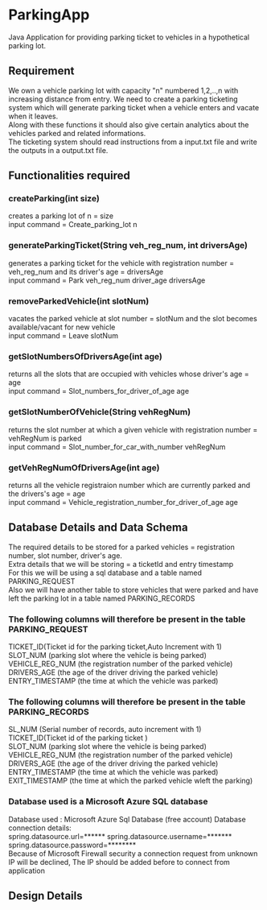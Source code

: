 # ParkingApp
Java Application for providing parking ticket to vehicles in a hypothetical parking lot.

## Requirement
We own a vehicle parking lot with capacity "n" numbered 1,2,..,n with increasing distance from entry. We need to create a parking ticketing system which will generate parking ticket when a vehicle enters and vacate when it leaves.  
Along with these functions it should also give certain analytics about the vehicles parked and related informations.  
The ticketing system should read instructions from a input.txt file and write the outputs in a output.txt file.

## Functionalities required
### createParking(int size)
creates a parking lot of n = size  
input command = Create_parking_lot n

### generateParkingTicket(String veh_reg_num, int driversAge) 
generates a parking ticket for the vehicle with registration number = veh_reg_num and its driver's age = driversAge  
input command = Park veh_reg_num driver_age driversAge

### removeParkedVehicle(int slotNum)
vacates the parked vehicle at slot number = slotNum and the slot becomes available/vacant for new vehicle  
input command = Leave slotNum

### getSlotNumbersOfDriversAge(int age)
returns all the slots that are occupied with vehicles whose driver's age = age  
input command = Slot_numbers_for_driver_of_age age

### getSlotNumberOfVehicle(String vehRegNum)
returns the slot number at which a given vehicle with registration number = vehRegNum is parked  
input command = Slot_number_for_car_with_number vehRegNum

### getVehRegNumOfDriversAge(int age)
returns all the vehicle registraion number which are currently parked and the drivers's age =  age  
input command = Vehicle_registration_number_for_driver_of_age age

## Database Details and Data Schema
The required details to be stored for a parked vehicles = registration number, slot number, driver's age.  
Extra details that we will be storing = a ticketId and entry timestamp  
For this we will be using a sql database and a table named PARKING_REQUEST  
Also we will have another table to store vehicles that were parked and have left the parking lot in a table named PARKING_RECORDS

### The following columns will therefore be present in the table PARKING_REQUEST

TICKET_ID(Ticket id for the parking ticket,Auto Increment with 1)  
SLOT_NUM (parking slot where the vehicle is being parked)  
VEHICLE_REG_NUM (the registration number of the parked vehicle)  
DRIVERS_AGE (the age of the driver driving the parked vehicle)  
ENTRY_TIMESTAMP (the time at which the vehicle was parked)  

### The following columns will therefore be present in the table PARKING_RECORDS

SL_NUM (Serial number of records, auto increment with 1)  
TICKET_ID(Ticket id of the parking ticket )  
SLOT_NUM (parking slot where the vehicle is being parked)  
VEHICLE_REG_NUM (the registration number of the parked vehicle)  
DRIVERS_AGE (the age of the driver driving the parked vehicle)  
ENTRY_TIMESTAMP (the time at which the vehicle was parked)  
EXIT_TIMESTAMP (the time at which the parked vehicle wleft the parking)  

### Database used is a Microsoft Azure SQL database

Database used : Microsoft Azure Sql Database (free account) Database connection details:  
spring.datasource.url=****** spring.datasource.username=******* spring.datasource.password=********  
Because of Microsoft Firewall security a connection request from unknown IP will be declined, The IP should be added before to connect from application  

## Design Details

